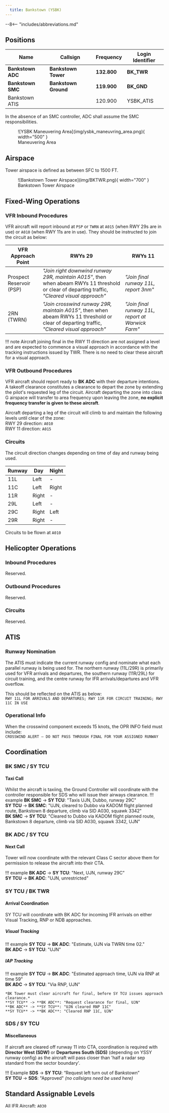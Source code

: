 ```yaml
---
  title: Bankstown (YSBK)
---
```


--8<-- "includes/abbreviations.md"

## Positions

| Name               | Callsign       | Frequency        | Login Identifier                         |
| ------------------ | -------------- | ---------------- | ---------------------------------------- |
| **Bankstown ADC**  | **Bankstown Tower**  | **132.800**          | **BK_TWR**                        |
| **Bankstown SMC**   | **Bankstown Ground**   | **119.900**          | **BK_GND**                       |
| Bankstown ATIS        |                | 120.900          | YSBK_ATIS                                |

 
In the absence of an SMC controller, ADC shall assume the SMC responsibilities.
<figure markdown>
![YSBK Maneuvering Area](img/ysbk_maneuvring_area.png){ width="500" }
  <figcaption>Maneuvering Area</figcaption>
</figure>

## Airspace
Tower airspace is defined as between SFC to 1500 FT.

<figure markdown>
![Bankstown Tower Airspace](img/BKTWR.png){ width="700" }
  <figcaption>Bankstown Tower Airspace</figcaption>
</figure>

## Fixed-Wing Operations
### VFR Inbound Procedures
VFR aircraft will report inbound at `PSP` or `TWRN` at `A015` (when RWY 29s are in use) or `A010` (when RWY 11s are in use).  They should be instructed to join the circuit as below:

| VFR Approach Point | RWYs 29  | RWYs 11 |
| ----------------| --------- | ---------- |
| Prospect Reservoir (PSP)    | *"Join right downwind runway 29R, maintain A015"*, then when abeam RWYs 11 threshold or clear of departing traffic, *"Cleared visual approach"*       | *"Join final runway 11L, report 3nm"*        |
| 2RN (TWRN)   | *"Join crosswind runway 29R, maintain A015"*, then when abeam RWYs 11 threshold or clear of departing traffic, *"Cleared visual approach"* | *"Join final runway 11L, report at Warwick Farm"*  |

!!! note
    Aircraft joining final in the RWY 11 direction are not assigned a level and are expected to commence a visual approach in accordance with the tracking instructions issued by TWR.  There is no need to clear these aircraft for a visual approach.

### VFR Outbound Procedures
VFR aircraft should report ready to **BK ADC** with their departure intentions.  A takeoff clearance constitutes a clearance to depart the zone by extending the pilot's requested leg of the circuit.  Aircraft departing the zone into class G airspace will transfer to area frequency upon leaving the zone, **no explicit frequency transfer is given to these aircraft**.

Aircraft departing a leg of the circuit will climb to and maintain the following levels until clear of the zone:  
RWY 29 direction: `A010`  
RWY 11 direction: `A015`

### Circuits
The circuit direction changes depending on time of day and runway being used.

| Runway | Day  | Night |
| ----------------| --------- | ---------- |
| 11L    | Left       | -        |
| 11C   | Left | Right  |
| 11R    | Right | -  |
| 29L     | Left        | -  |
| 29C    | Right | Left         |
| 29R    | Right        | -  |

Circuits to be flown at `A010`

## Helicopter Operations
### Inbound Procedures
Reserved.
### Outbound Procedures
Reserved.
### Circuits
Reserved.

## ATIS
### Runway Nomination
The ATIS must indicate the current runway config and nominate what each parallel runway is being used for.  The northern runway (11L/29R) is primarily used for VFR arrivals and departures, the southern runway (11R/29L) for circuit training, and the centre runway for IFR arrivals/departures and VFR overflow.  

This should be reflected on the ATIS as below:  
`RWY 11L FOR ARRIVALS AND DEPARTURES; RWY 11R FOR CIRCUIT TRAINING; RWY 11C IN USE`
### Operational Info
When the crosswind component exceeds 15 knots, the OPR INFO field must include:  
`CROSSWIND ALERT – DO NOT PASS THROUGH FINAL FOR YOUR ASSIGNED RUNWAY`

## Coordination
### BK SMC / SY TCU

#### Taxi Call

Whilst the aircraft is taxiing, the Ground Controller will coordinate with the controller responsible for SDS who will issue their airways clearance.
!!! example
    **BK SMC** -> **SY TCU**: "Taxis UJN, Dubbo, runway 29C"  
    **SY TCU** -> **BK SMC**: "UJN, cleared to Dubbo via KADOM flight planned route, Bankstown 8 departure, climb via SID A030, squawk 3342"  
    **BK SMC** -> **SY TCU**: "Cleared to Dubbo via KADOM flight planned route, Bankstown 8 departure, climb via SID A030, squawk 3342, UJN" 


### BK ADC / SY TCU

#### Next Call

Tower will now coordinate with the relevant Class C sector above them for permission to release the aircraft into their CTA.

!!! example
    **BK ADC** -> **SY TCU**: "Next, UJN, runway 29C"  
    **SY TCU** -> **BK ADC**: "UJN, unrestricted"

### SY TCU / BK TWR

#### Arrival Coordination

SY TCU will coordinate with BK ADC for incoming IFR arrivals on either Visual Tracking, RNP or NDB approaches.

##### Visual Tracking

!!! example
    **SY TCU** -> **BK ADC**: "Estimate, UJN via TWRN time 02."  
    **BK ADC** -> **SY TCU**: "UJN"

##### IAP Tracking

!!! example
    **SY TCU** -> **BK ADC**: "Estimated approach time, UJN via RNP at time 59"  
    **BK ADC** -> **SY TCU**: "Via RNP, UJN"   

    *BK Tower must clear aircraft for final, before SY TCU issues approach clearance.*  
    **SY TCU** -> **BK ADC**: "Request clearance for final, UJN"  
    **BK ADC** -> **SY TCU**: "UJN cleared RNP 11C"  
    **SY TCU** -> **BK ADC**: "Cleared RNP 11C, UJN"  

### SDS / SY TCU

#### Miscellaneous

If aircraft are cleared off runway 11 into CTA, coordination is required with **Director West (SDW)** or **Departures South (SDS)** (depending on YSSY runway config) as the aircraft will pass closer than 'half a radar sep standard from the sector boundary'.

!!! Example
    **SDS** -> **SY TCU**: “Request left turn out of Bankstown”  
    **SY TCU** -> **SDS**: "Approved" *(no callsigns need be used here)*  

## Standard Assignable Levels

All IFR Aircraft: `A030`